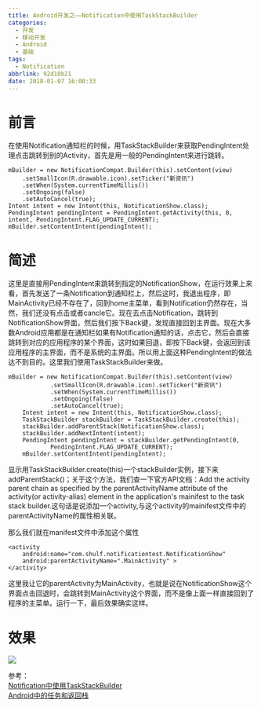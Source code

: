 ```yaml
---
title: Android开发之——Notification中使用TaskStackBuilder
categories:
  - 开发
  - 移动开发
  - Android
  - 基础
tags:
  - Notification
abbrlink: 92d18b21
date: 2018-01-07 16:00:33
---
```

# 前言 
在使用Notification通知栏的时候，用TaskStackBuilder来获取PendingIntent处理点击跳转到别的Activity，首先是用一般的PendingIntent来进行跳转。   

	
    mBuilder = new NotificationCompat.Builder(this).setContent(view)  
        .setSmallIcon(R.drawable.icon).setTicker("新资讯")  
        .setWhen(System.currentTimeMillis())  
        .setOngoing(false)  
        .setAutoCancel(true);  
	Intent intent = new Intent(this, NotificationShow.class);  
 	PendingIntent pendingIntent = PendingIntent.getActivity(this, 0,  
 	intent, PendingIntent.FLAG_UPDATE_CURRENT);  
	mBuilder.setContentIntent(pendingIntent);  

<!--more-->  

# 简述  
这里是直接用PendingIntent来跳转到指定的NotificationShow，在运行效果上来看，首先发送了一条Notification到通知栏上，然后这时，我退出程序，即MainActivity已经不存在了，回到home主菜单，看到Notification仍然存在，当然，我们还没有点击或者cancle它。现在去点击Notification，跳转到NotificationShow界面，然后我们按下Back键，发现直接回到主界面。现在大多数Android应用都是在通知栏如果有Notification通知的话，点击它，然后会直接跳转到对应的应用程序的某个界面，这时如果回退，即按下Back键，会返回到该应用程序的主界面，而不是系统的主界面。所以用上面这种PendingIntent的做法达不到目的。这里我们使用TaskStackBuilder来做。  

	mBuilder = new NotificationCompat.Builder(this).setContent(view)  
                .setSmallIcon(R.drawable.icon).setTicker("新资讯")  
                .setWhen(System.currentTimeMillis())  
                .setOngoing(false)  
                .setAutoCancel(true);  
        Intent intent = new Intent(this, NotificationShow.class);  
        TaskStackBuilder stackBuilder = TaskStackBuilder.create(this);  
        stackBuilder.addParentStack(NotificationShow.class);  
        stackBuilder.addNextIntent(intent);  
        PendingIntent pendingIntent = stackBuilder.getPendingIntent(0,  
                PendingIntent.FLAG_UPDATE_CURRENT);  
        mBuilder.setContentIntent(pendingIntent);  

显示用TaskStackBuilder.create(this)一个stackBuilder实例，接下来addParentStack()；关于这个方法，我们查一下官方API文档：Add the activity parent chain as specified by the parentActivityName attribute of the activity(or activity-alias) element in the application's mainifest to the task stack builder.这句话是说添加一个activity,与这个activity的mainifest文件中的parentActivityName的属性相关联。  

那么我们就在manifest文件中添加这个属性   

	<activity  
		android:name="com.shulf.notificationtest.NotificationShow"  
    	android:parentActivityName=".MainActivity" >  
	</activity>  
这里我让它的parentActivity为MainActivity，也就是说在NotificationShow这个界面点击回退时，会跳转到MainActivity这个界面，而不是像上面一样直接回到了程序的主菜单。运行一下，最后效果确实这样。  
# 效果  
![][3]  


参考：  
[Notification中使用TaskStackBuilder][1]     
[Android中的任务和返回栈][2]



[1]: http://blog.csdn.net/alone_slfly/article/details/41744323  
[2]: http://blog.csdn.net/lixiaodaoaaa/article/details/51700981  
[3]: https://raw.githubusercontent.com/PGzxc/images/master/blog-images/android-notify.gif